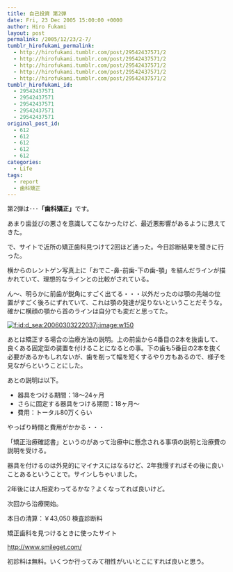 ```yaml
---
title: 自己投資 第2弾
date: Fri, 23 Dec 2005 15:00:00 +0000
author: Hiro Fukami
layout: post
permalink: /2005/12/23/2-7/
tumblr_hirofukami_permalink:
  - http://hirofukami.tumblr.com/post/29542437571/2
  - http://hirofukami.tumblr.com/post/29542437571/2
  - http://hirofukami.tumblr.com/post/29542437571/2
  - http://hirofukami.tumblr.com/post/29542437571/2
  - http://hirofukami.tumblr.com/post/29542437571/2
tumblr_hirofukami_id:
  - 29542437571
  - 29542437571
  - 29542437571
  - 29542437571
  - 29542437571
original_post_id:
  - 612
  - 612
  - 612
  - 612
  - 612
categories:
  - Life
tags:
  - report
  - 歯科矯正
---
```

<div class="section">
  <p>
    第2弾は･･･<span style="font-weight:bold;">「歯科矯正」</span>です。
  </p>
  
  <p>
    あまり歯並びの悪さを意識してこなかったけど、最近悪影響があるように思えてきた。
  </p>
  
  <p>
    で、サイトで近所の矯正歯科見つけて2回ほど通った。今日診断結果を聞きに行った。
  </p>
  
  <p>
    横からのレントゲン写真上に「おでこ-鼻-前歯-下の歯-顎」を結んだラインが描かれていて、理想的なラインとの比較がされている。
  </p>
  
  <p>
    ん～、明らかに前歯が鋭角にすごく出てる・・・以外だったのは顎の先端の位置がすごく後ろにずれていて、これは顎の発達が足りないということだそうな。確かに横顔の顎から首のラインは自分でも変だと思ってた。
  </p>
  
  <p>
    <a href="http://f.hatena.ne.jp/d_sea/20060303222037" class="hatena-fotolife" target="_blank"><img src="http://cdn-ak.f.st-hatena.com/images/fotolife/d/d_sea/20060303/20060303222037.jpg?w=150" alt="f:id:d_sea:20060303222037j:image:w150" title="f:id:d_sea:20060303222037j:image:w150" class="hatena-fotolife" data-recalc-dims="1" /></a>
  </p>
  
  <p>
    あとは矯正する場合の治療方法の説明。上の前歯から4番目の2本を抜歯して、良くある固定型の装置を付けることになるとの事。下の歯も5番目の2本を抜く必要があるかもしれないが、歯を削って幅を短くするやり方もあるので、様子を見ながらということにした。
  </p>
  
  <p>
    あとの説明は以下。
  </p>
  
  <ul>
    <li>
      器具をつける期間：18～24ヶ月
    </li>
    <li>
      さらに固定する器具をつける期間：18ヶ月～
    </li>
    <li>
      費用：トータル80万くらい
    </li>
  </ul>
  
  <p>
    やっぱり時間と費用がかかる・・・
  </p>
  
  <p>
    「矯正治療確認書」というのがあって治療中に懸念される事項の説明と治療費の説明を受ける。
  </p>
  
  <p>
    器具を付けるのは外見的にマイナスにはなるけど、2年我慢すればその後に良いことあるということで。サインしちゃいました。
  </p>
  
  <p>
    2年後には人相変わってるかな？よくなってれば良いけど。
  </p>
  
  <p>
    次回から治療開始。
  </p>
  
  <p>
    本日の清算：￥43,050 検査診断料
  </p>
  
  <p>
    矯正歯科を見つけるときに使ったサイト
  </p>
  
  <p>
    <a href="http://www.smileget.com/" target="_blank"><a href="http://www.smileget.com/" target="_blank">http://www.smileget.com/</a></a>
  </p>
  
  <p>
    初診料は無料。いくつか行ってみて相性がいいとこにすれば良いと思う。
  </p>
</div>